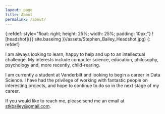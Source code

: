 ```yaml
---
layout: page
title: About
permalink: /about/
---
```



{:refdef: style="float: right; height: 25%; width: 25%; padding: 10px;"}
![headshot]({{ site.baseimg }}/assets/Stephen_Bailey_Headshot.jpg)
{: refdef} 

I am always looking to learn, happy to help and up to an intellectual challenge. My interests include computer science, education, philosophy, psychology and, more recently, child-rearing. 

I am currently a student at Vanderbilt and looking to begin a career in Data Science. I have had the privilege of working with fantastic people on interesting projects, and hope to continue to do so in the next stage of my career. 

If you would like to reach me, please send me an email at [stkbailey@gmail.com](mailto:stkbailey@gmail.com).
